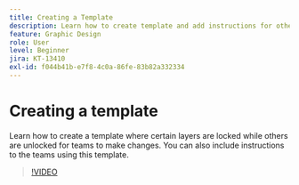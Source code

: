```yaml
---
title: Creating a Template
description: Learn how to create template and add instructions for others to use
feature: Graphic Design
role: User
level: Beginner
jira: KT-13410
exl-id: f044b41b-e7f8-4c0a-86fe-83b82a332334
---
```

# Creating a template

Learn how to create a template where certain layers are locked while others are unlocked for teams to make changes. You can also include instructions to the teams using this template.

>[!VIDEO](https://video.tv.adobe.com/v/3420208?quality=12&learn=on&hidetitle=true)
